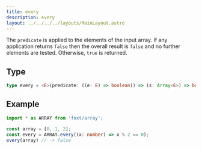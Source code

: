 ```yaml
---
title: every
description: every
layout: ../../../../layouts/MainLayout.astro
---
```


The `predicate` is applied to the elements of the input array.
If any application returns `false` then the overall result is `false`
and no further elements are tested.
Otherwise, `true` is returned.

## Type

```ts
type every = <E>(predicate: ((e: E) => boolean)) => (s: Array<E>) => boolean
```

## Example

```ts
import * as ARRAY from 'fnxt/array';

const array = [0, 1, 2];
const every = ARRAY.every((x: number) => x % 2 == 0);
every(array) // -> false
```
